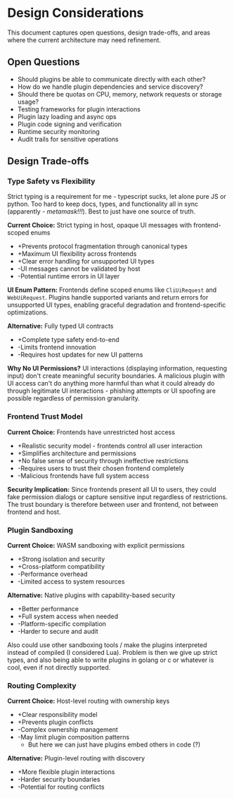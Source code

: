 # Design Considerations

This document captures open questions, design trade-offs, and areas where the current architecture may need refinement.

## Open Questions
- Should plugins be able to communicate directly with each other?
- How do we handle plugin dependencies and service discovery?
- Should there be quotas on CPU, memory, network requests or storage usage?
- Testing frameworks for plugin interactions
- Plugin lazy loading and async ops
- Plugin code signing and verification
- Runtime security monitoring
- Audit trails for sensitive operations

## Design Trade-offs

### Type Safety vs Flexibility
Strict typing is a requirement for me - typescript sucks, let alone pure JS or python.  Too hard to keep docs, types, and functionality all in sync (apparently - *metamask!!!*).  Best to just have one source of truth.

**Current Choice:** Strict typing in host, opaque UI messages with frontend-scoped enums
- +Prevents protocol fragmentation through canonical types
- +Maximum UI flexibility across frontends
- +Clear error handling for unsupported UI types
- -UI messages cannot be validated by host
- -Potential runtime errors in UI layer

**UI Enum Pattern:** Frontends define scoped enums like `CliUiRequest` and `WebUiRequest`. Plugins handle supported variants and return errors for unsupported UI types, enabling graceful degradation and frontend-specific optimizations.

**Alternative:** Fully typed UI contracts
- +Complete type safety end-to-end
- -Limits frontend innovation
- -Requires host updates for new UI patterns

**Why No UI Permissions?**
UI interactions (displaying information, requesting input) don't create meaningful security boundaries. A malicious plugin with UI access can't do anything more harmful than what it could already do through legitimate UI interactions - phishing attempts or UI spoofing are possible regardless of permission granularity.

### Frontend Trust Model
**Current Choice:** Frontends have unrestricted host access
- +Realistic security model - frontends control all user interaction
- +Simplifies architecture and permissions
- +No false sense of security through ineffective restrictions
- -Requires users to trust their chosen frontend completely
- -Malicious frontends have full system access

**Security Implication:** Since frontends present all UI to users, they could fake permission dialogs or capture sensitive input regardless of restrictions. The trust boundary is therefore between user and frontend, not between frontend and host.

### Plugin Sandboxing

**Current Choice:** WASM sandboxing with explicit permissions
- +Strong isolation and security
- +Cross-platform compatibility
- -Performance overhead
- -Limited access to system resources

**Alternative:** Native plugins with capability-based security
- +Better performance
- +Full system access when needed
- -Platform-specific compilation
- -Harder to secure and audit

Also could use other sandboxing tools / make the plugins interpreted instead of compiled (I considered Lua).  Problem is then we give up strict types, and also being able to write plugins in golang or c or whatever is cool, even if not directly supported.

### Routing Complexity
**Current Choice:** Host-level routing with ownership keys
- +Clear responsibility model
- +Prevents plugin conflicts
- -Complex ownership management
- -May limit plugin composition patterns
  - But here we can just have plugins embed others in code (?)

**Alternative:** Plugin-level routing with discovery
- +More flexible plugin interactions
- -Harder security boundaries
- -Potential for routing conflicts
